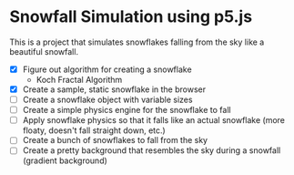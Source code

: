 # Snowfall Simulation using p5.js

This is a project that simulates snowflakes falling from the sky like a beautiful snowfall.

- [x] Figure out algorithm for creating a snowflake
  - Koch Fractal Algorithm
- [x] Create a sample, static snowflake in the browser
- [ ] Create a snowflake object with variable sizes
- [ ] Create a simple physics engine for the snowflake to fall
- [ ] Apply snowflake physics so that it falls like an actual snowflake (more floaty, doesn't fall straight down, etc.)
- [ ] Create a bunch of snowflakes to fall from the sky
- [ ] Create a pretty background that resembles the sky during a snowfall (gradient background)
